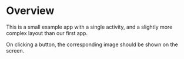 # Overview

This is a small example app with a single activity, and a slightly more complex layout than our first app.

On clicking a button, the corresponding image should be shown on the screen.

